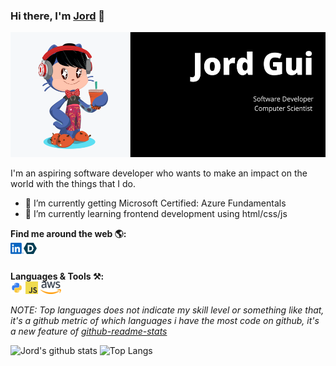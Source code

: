 ### Hi there, I'm [Jord](https://jordgui.dev/) 👋

<code><img height="200" src="https://raw.githubusercontent.com/Jord-Gui/Jord-Gui/master/img/github-cover.png"></code>

I'm an aspiring software developer who wants to make an impact on the world with the things that I do. 
- 🔭 I’m currently getting Microsoft Certified: Azure Fundamentals
- 🌱 I’m currently learning frontend development using html/css/js

**Find me around the web 🌎:**  
<a href="https://www.linkedin.com/in/jord-gui/">
  <img align="left" alt="Jord's LinkedIn" width="21px" src="https://raw.githubusercontent.com/Jord-Gui/Jord-Gui/master/img/linkedin.svg" />
</a>
<a href="https://devpost.com/Jord">
  <img align="left" alt="Jord's Devpost" width="21px" src="https://raw.githubusercontent.com/Jord-Gui/Jord-Gui/master/img/devpost.svg" />
</a>

<br />

**Languages & Tools ⚒️:**  
<code><img height="20" src="https://raw.githubusercontent.com/Jord-Gui/Jord-Gui/master/img/python.png"></code>
<code><img height="20" src="https://raw.githubusercontent.com/Jord-Gui/Jord-Gui/master/img/javascript.png"></code>
<code><img height="20" src="https://raw.githubusercontent.com/Jord-Gui/Jord-Gui/master/img/aws.svg"></code>

*NOTE: Top languages does not indicate my skill level or something like that, it's a github metric of which languages i have the most code on github, it's a new feature of [github-readme-stats](https://github.com/anuraghazra/github-readme-stats)*

![Jord's github stats](https://github-readme-stats.vercel.app/api?username=Jord-Gui&show_icons=true&theme=dark&include_all_commits=true&count_private=true)
![Top Langs](https://github-readme-stats.vercel.app/api/top-langs/?username=Jord-Gui&theme=dark&layout=compact) 

<!--
[![ReadMe Card](https://github-readme-stats.vercel.app/api/pin/?username=Jord-Gui&repo=leetcode-solutions&show_owner=true&theme=dark)](https://github.com/Jord-Gui/leetcode-solutions)
[![ReadMe Card](https://github-readme-stats.vercel.app/api/pin/?username=Jord-Gui&repo=PDF-Editor&show_owner=true&theme=dark)](https://github.com/Jord-Gui/PDF-Editor)
-->

<!--
**Jord-Gui/Jord-Gui** is a ✨ _special_ ✨ repository because its `README.md` (this file) appears on your GitHub profile.

Here are some ideas to get you started:

- 🔭 I’m currently working on ...
- 🌱 I’m currently learning ...
- 👯 I’m looking to collaborate on ...
- 🤔 I’m looking for help with ...
- 💬 Ask me about ...
- 📫 How to reach me: ...
- 😄 Pronouns: ...
- ⚡ Fun fact: ...
-->
